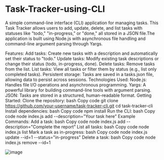 # Task-Tracker-using-CLI
A simple command-line interface (CLI) application for managing tasks. This Task Tracker allows users to add, update, delete, and list tasks with statuses like "todo," "in-progress," or "done," all stored in a JSON file.The application is built using Node.js with asynchronous file handling and command-line argument parsing through Yargs.

Features:
Add tasks: Create new tasks with a description and automatically set their status to "todo."
Update tasks: Modify existing task descriptions or change their status (todo, in-progress, done).
Delete tasks: Remove tasks from the list.
List tasks: View all tasks or filter them by status (e.g., list only completed tasks).
Persistent storage: Tasks are saved in a tasks.json file, allowing data to persist across sessions.
Technologies Used:
Node.js: Handles file I/O operations and asynchronous programming.
Yargs: A powerful library for building command-line tools with argument parsing.
JSON: Tasks are stored in a structured, human-readable format.
Getting Started:
Clone the repository:
bash
Copy code
git clone https://github.com/your-username/task-tracker-cli.git
cd task-tracker-cli
Install dependencies:
bash
Copy code
npm install
Run the CLI:
bash
Copy code
node index.js add --description="Your task here"
Example Commands:
Add a task:
bash
Copy code
node index.js add --description="Complete the report"
List all tasks:
bash
Copy code
node index.js list
Mark a task as in-progress:
bash
Copy code
node index.js update --id=1 --status="in-progress"
Delete a task:
bash
Copy code
node index.js remove --id=1


![image](https://github.com/user-attachments/assets/74b1c0be-a516-4854-b4d5-339f73d6d3b0)
